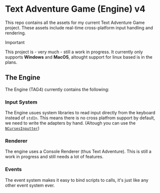# Text Adventure Game (Engine) v4
This repo contains all the assets for my current Text Adventure Game project. These assets include real-time cross-platform input handling and rendering.

> [!IMPORTANT]
> This project is - very much - still a work in progress. It currently only supports **Windows** and **MacOS**, altought support for linux based is in the plans.

## The Engine
The Engine (TAG4) currently contains the following:

### Input System
The Engine usues system libraries to read input directly from the keyboard instead of `stdIn`. This means there is no cross platfrom support by default, we need to write the adapters by hand. (Altough you can use the [`NCursesInputter`](./src/engine/input.zig))

### Renderer
The engine uses a Console Renderer (thus Text Adventure). This is still a work in progress and still needs a lot of features.

### Events
The event system makes it easy to bind scripts to calls, it's just like any other event system ever.